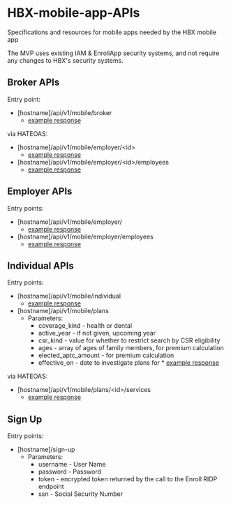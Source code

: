 # HBX-mobile-app-APIs
Specifications and resources for mobile apps needed by the HBX mobile app

The MVP uses existing IAM & EnrollApp security systems, and not require any changes to HBX's security systems.

## Broker APIs

Entry point: 
   * [hostname]/api/v1/mobile/broker
      * [example response](generated/broker_1/broker_details.json)

via HATEOAS:
   * [hostname]/api/v1/mobile/employer/&lt;id&gt;
      * [example response](generated/broker_1/employer_details_0.json)
   *  [hostname]/api/v1/mobile/employer/&lt;id&gt;/employees
      * [example response](generated/broker_1/roster_0.json)

## Employer APIs

Entry points: 
   * [hostname]/api/v1/mobile/employer/
      * [example response](generated/er_in_open_enrollment/employer_details.json)
   * [hostname]/api/v1/mobile/employer/employees
      * [example response](generated/er_in_open_enrollment/roster.json)

## Individual APIs

Entry points: 
   * [hostname]/api/v1/mobile/individual
      * [example response](generated/individual_aptc/insured.json)
   * [hostname]/api/v1/mobile/plans
      * Parameters:
       	* coverage_kind - health or dental
        * active_year - if not given, upcoming year
        * csr_kind - value for whether to restrict search by CSR eligibility
        * ages - array of ages of family members, for premium calculation
       	* elected_aptc_amount - for premium calculation
        * effective_on - date to investigate plans for
   	* [example response](generated/plans_for_uqhp_family/plans.json)

via HATEOAS:
   * [hostname]/api/v1/mobile/plans/&lt;id&gt;/services
      * [example response](generated/services/service_rates.json)

## Sign Up

Entry points: 
   * [hostname]/sign-up
      * Parameters:
       	* username - User Name
        * password - Password
        * token - encrypted token returned by the call to the Enroll RIDP endpoint
        * ssn - Social Security Number
